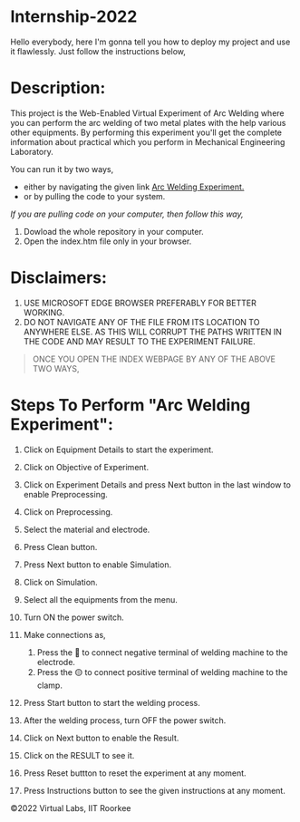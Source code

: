 # Internship-2022
Hello everybody, here I'm gonna tell you how to deploy my project and use it flawlessly. Just follow the instructions below,

# Description: 
This project is the Web-Enabled Virtual Experiment of Arc Welding where you can perform the arc welding of two metal plates with the help various other equipments. By performing this experiment you'll get the complete information about practical which you perform in Mechanical Engineering Laboratory.

You can run it by two ways,
* either by navigating the given link [Arc Welding Experiment.](https://raj-official.github.io/Internship-2022/)
* or by pulling the code to your system.

*If you are pulling code on your computer, then follow this way,*
1. Dowload the whole repository in your computer.
2. Open the index.htm file only in your browser.


# Disclaimers:
1. USE MICROSOFT EDGE BROWSER PREFERABLY FOR BETTER WORKING.
2. DO NOT NAVIGATE ANY OF THE FILE FROM ITS LOCATION TO ANYWHERE ELSE. AS THIS WILL CORRUPT THE PATHS WRITTEN IN THE CODE AND MAY RESULT TO THE EXPERIMENT FAILURE.

>ONCE YOU OPEN THE INDEX WEBPAGE BY ANY OF THE ABOVE TWO WAYS,

# Steps To Perform "Arc Welding Experiment":
1. Click on Equipment Details to start the experiment.

2. Click on Objective of Experiment.

3. Click on Experiment Details and press Next button in the last window to enable Preprocessing.

4. Click on Preprocessing.

5. Select the material and electrode.

6. Press Clean button.

7. Press Next button to enable Simulation.

8. Click on Simulation.

9. Select all the equipments from the menu.

10. Turn ON the power switch.

11. Make connections as,
    1. Press the 🔵 to connect negative terminal of welding machine to the electrode.
    2. Press the 🟡 to connect positive terminal of welding machine to the clamp.

12. Press Start button to start the welding process.

13. After the welding process, turn OFF the power switch.

14. Click on Next button to enable the Result.

15. Click on the RESULT to see it.

16. Press Reset buttton to reset the experiment at any moment.

17. Press Instructions button to see the given instructions at any moment.

©2022 Virtual Labs, IIT Roorkee
